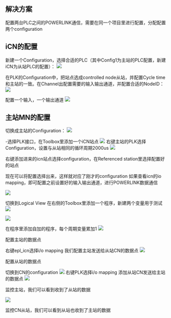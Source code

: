 ## 解决方案


配置两台PLC之间的POWERLINK通信，需要在同一个项目里进行配置，分配配置两个configuration

## iCN的配置
新建一个Configuration，选择合适的PLC（其中Config1为主站的PLC配置，新建iCN为从站PLC的配置）：
 ![](FILES/037如何配置PLC之间的iCN%20POWERLINK通信/image-20230314135853462.png)

在PLK的Configuration中，把站点选成controlled node从站，并配置Cycle time和主站的一致。在Channel出配置需要的输入输出通道，并配置合适的NodeID：
 ![](FILES/037如何配置PLC之间的iCN%20POWERLINK通信/image-20230526131542293.png)


 配置一个输入，一个输出通道
 ![](FILES/037如何配置PLC之间的iCN%20POWERLINK通信/image-20230526132223492.png)


## 主站MN的配置
切换成主站的Configuration：
 ![](FILES/037如何配置PLC之间的iCN%20POWERLINK通信/image-20230314135913124.png)


-选择PLK接口，在Toolbox里添加一个iCN站点
 ![](FILES/037如何配置PLC之间的iCN%20POWERLINK通信/image-20230314135918800.png)
 右键主站的PLK选择Configuration，设置与从站相同的循环周期2000us
![](FILES/037如何配置PLC之间的iCN%20POWERLINK通信/image-20230526131822200.png)

右键添加进来的icn站点选择configuration，在Referenced station里选择配置好的站点

现在可以将配置选择出来，这样就对应了刚才的configuration
如果查看icn的io mapping，即可配置之前设置好的输入输出通道，进行POWERLINK数据通信

![](FILES/037如何配置PLC之间的iCN%20POWERLINK通信/image-20230526132006351.png)

切换到Logical View
在右侧的Toolbox里添加一个程序，新建两个变量用于测试
![](FILES/037如何配置PLC之间的iCN%20POWERLINK通信/image-20230526142238881.png)


![](FILES/037如何配置PLC之间的iCN%20POWERLINK通信/image-20230526141802981.png)

在程序里添加自加的程序，每个周期变量累加1
![](FILES/037如何配置PLC之间的iCN%20POWERLINK通信/image-20230526141852719.png)

配置主站的数据点

右键epl_icn选择i/o mapping
我们配置主站发送给从站CN的数据点
![](FILES/037如何配置PLC之间的iCN%20POWERLINK通信/image-20230526141733046.png)

配置从站的数据点

切换到CN的configuration
![](FILES/037如何配置PLC之间的iCN%20POWERLINK通信/image-20230526141930321.png)
右键PLK选择i/o mapping
添加从站CN发送给主站的数据点
![](FILES/037如何配置PLC之间的iCN%20POWERLINK通信/image-20230526141955384.png)


监控主站，我们可以看到收到了从站的数据

![](FILES/037如何配置PLC之间的iCN%20POWERLINK通信/image-20230526141708172.png)

监控CN从站，我们可以看到从站也收到了主站的数据